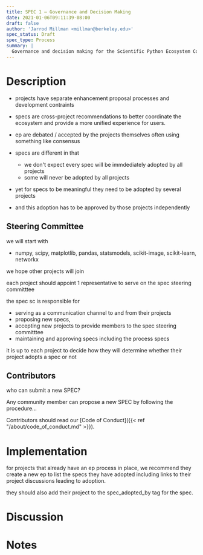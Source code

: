 ```yaml
---
title: SPEC 1 — Governance and Decision Making
date: 2021-01-06T09:11:39-08:00
draft: false
author: 'Jarrod Millman <millman@berkeley.edu>'
spec_status: Draft
spec_type: Process
summary: |
  Governance and decision making for the Scientific Python Ecosystem Coordination project.
---
```


# Description

- projects have separate enhancement proposal processes and development contraints
- specs are cross-project recommendations to better coordinate the ecosystem and
  provide a more unified experience for users.

- ep are debated / accepted by the projects themselves often using something
  like consensus
- specs are different in that  

  - we don't expect every spec will be immdediately adopted by all projects
  - some will never be adopted by all projects

- yet for specs to be meaningful they need to be adopted by several projects
- and this adoption has to be approved by those projects independently

## Steering Committee

we will start with 

- numpy, scipy, matplotlib, pandas, statsmodels, scikit-image, scikit-learn, networkx

we hope other projects will join

each project should appoint 1 representative to serve on the spec steering committtee

the spec sc is responsible for
- serving as a communication channel to and from their projects 
- proposing new specs,
- accepting new projects to provide members to the spec steering committtee
- maintaining and approving specs including the process specs

it is up to each project to decide how they will determine whether their
project adopts a spec or not

## Contributors

who can submit a new SPEC?

Any community member can propose a new SPEC by following the procedure...

Contributors should read our [Code of Conduct]({{< ref
"/about/code_of_conduct.md" >}}).

# Implementation

for projects that already have an ep process in place, we recommend they
create a new ep to list the specs they have adopted including links to their
project discussions leading to adoption.

they should also add their project to the spec_adopted_by tag for the spec.

# Discussion

# Notes
